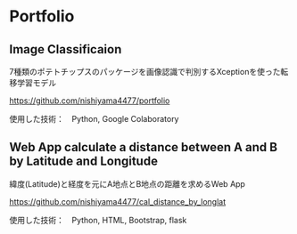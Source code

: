 # Portfolio

## Image Classificaion

7種類のポテトチップスのパッケージを画像認識で判別するXceptionを使った転移学習モデル

https://github.com/nishiyama4477/portfolio

使用した技術：　Python, Google Colaboratory

## Web App calculate a distance between A and B by Latitude and Longitude

緯度(Latitude)と経度を元にA地点とB地点の距離を求めるWeb App

https://github.com/nishiyama4477/cal_distance_by_longlat

使用した技術：　Python, HTML, Bootstrap, flask